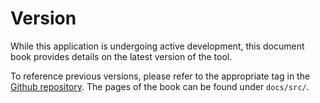 # Version

While this application is undergoing active development, this document book provides details
on the latest version of the tool.

To reference previous versions, please refer to the appropriate tag in the
[Github repository](https://github.com/HumanBrainED/niwrap/tags). The
pages of the book can be found under `docs/src/`.
